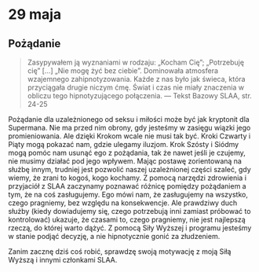 
# 29 maja

## Pożądanie

> Zasypywałem ją wyznaniami w rodzaju: „Kocham Cię”; „Potrzebuję cię” [...] „Nie mogę żyć bez ciebie”. Dominowała atmosfera wzajemnego zahipnotyzowania. Każde z nas było jak świeca, która przyciągała drugie niczym ćmę. Świat i czas nie miały znaczenia w obliczu tego hipnotyzującego połączenia. — Tekst Bazowy SLAA, str. 24-25

Pożądanie dla uzależnionego od seksu i miłości może być jak kryptonit dla Supermana. Nie ma przed nim obrony, gdy jesteśmy w zasięgu wiązki jego promieniowania. Ale dzięki Krokom wcale nie musi tak być. Kroki Czwarty i Piąty mogą pokazać nam, gdzie ulegamy iluzjom. Krok Szósty i Siódmy mogą pomóc nam usunąć ego z pożądania, tak że nawet jeśli je czujemy, nie musimy działać pod jego wpływem. Mając postawę zorientowaną na służbę innym, trudniej jest pozwolić naszej uzależnionej części szaleć, gdy wiemy, że zrani to kogoś, kogo kochamy. Z pomocą narzędzi zdrowienia i przyjaciół z SLAA zaczynamy poznawać różnicę pomiędzy pożądaniem a tym, że na coś zasługujemy. Ego mówi nam, że zasługujemy na wszystko, czego pragniemy, bez względu na konsekwencje. Ale prawdziwy duch służby (kiedy dowiadujemy się, czego potrzebują inni zamiast próbować to kontrolować) ukazuje, że czasami to, czego pragniemy, nie jest najlepszą rzeczą, do której warto dążyć. Z pomocą Siły Wyższej i programu jesteśmy w stanie podjąć decyzję, a nie hipnotycznie gonić za złudzeniem.

Zanim zacznę dziś coś robić, sprawdzę swoją motywację z moją Siłą Wyższą i innymi członkami SLAA.

